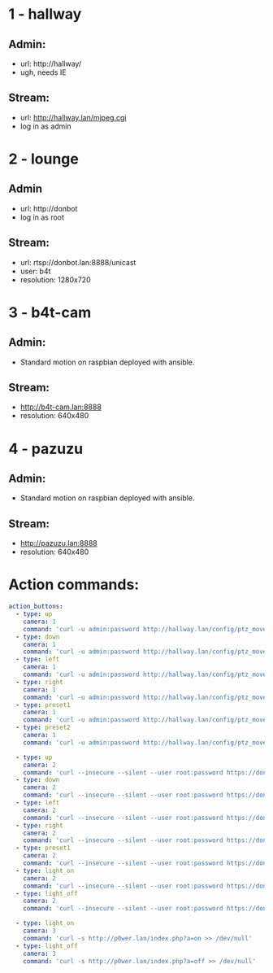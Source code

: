 # 1 - hallway

## Admin:
- url: http://hallway/
- ugh, needs IE

## Stream:
- url: http://hallway.lan/mjpeg.cgi
- log in as admin

# 2 - lounge

## Admin
- url: http://donbot
- log in as root

## Stream:
- url: rtsp://donbot.lan:8888/unicast
- user: b4t
- resolution: 1280x720

# 3 - b4t-cam

## Admin:
- Standard motion on raspbian deployed with ansible.

## Stream:
- http://b4t-cam.lan:8888
- resolution: 640x480

# 4 - pazuzu

## Admin:
- Standard motion on raspbian deployed with ansible.

## Stream:
- http://pazuzu.lan:8888
- resolution: 640x480


# Action commands:
```yaml
action_buttons:
  - type: up
    camera: 1
    command: 'curl -u admin:password http://hallway.lan/config/ptz_move_rel.cgi -d"t=5"'
  - type: down
    camera: 1
    command: 'curl -u admin:password http://hallway.lan/config/ptz_move_rel.cgi -d"t=-5"'
  - type: left
    camera: 1
    command: 'curl -u admin:password http://hallway.lan/config/ptz_move_rel.cgi -d"p=-5"'
  - type: right
    camera: 1
    command: 'curl -u admin:password http://hallway.lan/config/ptz_move_rel.cgi -d"p=5"'
  - type: preset1
    camera: 1
    command: 'curl -u admin:password http://hallway.lan/config/ptz_move.cgi -d"p=180" -d"t=50"'
  - type: preset2
    camera: 1
    command: 'curl -u admin:password http://hallway.lan/config/ptz_move.cgi -d"p=0" -d"t=0"'

  - type: up
    camera: 2
    command: 'curl --insecure --silent --user root:password https://donbot.lan/cgi-bin/action.cgi -d"cmd=motor_up" -d"val=50" > /dev/null'
  - type: down
    camera: 2
    command: 'curl --insecure --silent --user root:password https://donbot.lan/cgi-bin/action.cgi -d"cmd=motor_down" -d"val=50" > /dev/null'
  - type: left
    camera: 2
    command: 'curl --insecure --silent --user root:password https://donbot.lan/cgi-bin/action.cgi -d"cmd=motor_left" -d"val=50" > /dev/null'
  - type: right
    camera: 2
    command: 'curl --insecure --silent --user root:password https://donbot.lan/cgi-bin/action.cgi -d"cmd=motor_right" -d"val=50" > /dev/null'
  - type: preset1
    camera: 2
    command: 'curl --insecure --silent --user root:password https://donbot.lan/cgi-bin/action.cgi -d"cmd=motor_calibrate" > /dev/null'
  - type: light_on
    camera: 2
    command: 'curl --insecure --silent --user root:password https://donbot.lan/cgi-bin/action.cgi -d"cmd=ir_cut_off" > /dev/null && curl --insecure --silent --user root:password https://donbot.lan/cgi-bin/action.cgi -d"cmd=ir_led_on" > /dev/null'
  - type: light_off
    camera: 2
    command: 'curl --insecure --silent --user root:password https://donbot.lan/cgi-bin/action.cgi -d"cmd=ir_cut_on" > /dev/null && curl --insecure --silent --user root:password https://donbot.lan/cgi-bin/action.cgi -d"cmd=ir_led_off" > /dev/null'

  - type: light_on
    camera: 3
    command: 'curl -s http://p0wer.lan/index.php?a=on >> /dev/null'
  - type: light_off
    camera: 3
    command: 'curl -s http://p0wer.lan/index.php?a=off >> /dev/null'
```




